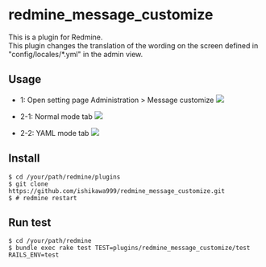 # redmine_message_customize

This is a plugin for Redmine.  
This plugin changes the translation of the wording on the screen defined in "config/locales/*.yml" in the admin view.

## Usage

* 1: Open setting page
Administration > Message customize
<kbd><img src="https://github.com/ishikawa999/redmine_message_customize/blob/images/administration_menu.png" /></kbd>

* 2-1: Normal mode tab
<kbd><img src="https://github.com/ishikawa999/redmine_message_customize/blob/images/normal_mode.png" /></kbd>

* 2-2: YAML mode tab
<kbd><img src="https://github.com/ishikawa999/redmine_message_customize/blob/images/yaml_mode.png" /></kbd>

## Install

```
$ cd /your/path/redmine/plugins
$ git clone https://github.com/ishikawa999/redmine_message_customize.git
$ # redmine restart
```

## Run test

```
$ cd /your/path/redmine
$ bundle exec rake test TEST=plugins/redmine_message_customize/test RAILS_ENV=test
```
